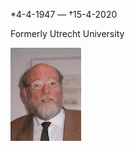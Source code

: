 \*4-4-1947 — †15-4-2020

Formerly Utrecht University

![Meindert Dijkstra](../photos/meindert_dijkstra.jpeg "Meindert Dijkstra") 